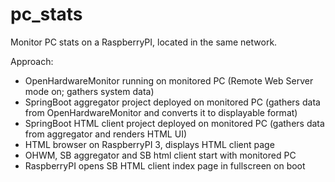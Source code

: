 # pc_stats
Monitor PC stats on a RaspberryPI, located in the same network. 

Approach: 
- OpenHardwareMonitor running on monitored PC (Remote Web Server mode on; gathers system data)
- SpringBoot aggregator project deployed on monitored PC (gathers data from OpenHardwareMonitor and converts it to displayable format)
- SpringBoot HTML client project deployed on monitored PC (gathers data from aggregator and renders HTML UI)
- HTML browser on RaspberryPI 3, displays HTML client page
- OHWM, SB aggregator and SB html client start with monitored PC
- RaspberryPI opens SB HTML client index page in fullscreen on boot
